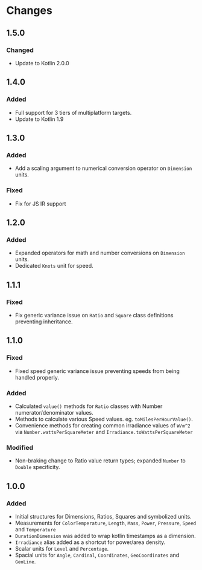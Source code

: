 Changes
=======

1.5.0
-----

### Changed

 - Update to Kotlin 2.0.0

1.4.0
-----

### Added

 - Full support for 3 tiers of multiplatform targets.
 - Update to Kotlin 1.9

1.3.0
-----

### Added

 - Add a scaling argument to numerical conversion operator on `Dimension` units.

### Fixed
 - Fix for JS IR support

1.2.0
-----

### Added

 - Expanded operators for math and number conversions on `Dimension` units.
 - Dedicated `Knots` unit for speed.

1.1.1
-----

### Fixed

 - Fix generic variance issue on `Ratio` and `Square` class definitions
   preventing inheritance.

1.1.0
-----


### Fixed

 - Fixed speed generic variance issue preventing speeds from being handled
   properly.

### Added

 - Calculated `value()` methods for `Ratio` classes with Number
   numerator/denominator values.
 - Methods to calculate various Speed values. eg. `toMilesPerHourValue()`.
 - Convenience methods for creating common irradiance values of `W/m^2` via
   `Number.wattsPerSquareMeter` and `Irradiance.toWattsPerSquareMeter`

### Modified

 - Non-braking change to Ratio value return types; expanded `Number` to `Double`
   specificity.


1.0.0
-----

### Added

 - Initial structures for Dimensions, Ratios, Squares and symbolized units.
 - Measurements for `ColorTemperature`, `Length`, `Mass`, `Power`,
   `Pressure`, `Speed` and `Temperature`
 - `DurationDimension` was added to wrap kotlin timestamps as a dimension.
 - `Irradiance` alias added as a shortcut for power/area density.
 - Scalar units for `Level` and `Percentage`.
 - Spacial units for `Angle`, `Cardinal`, `Coordinates`, `GeoCoordinates`
    and `GeoLine`.
